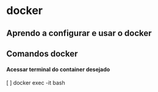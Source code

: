 # docker

## Aprendo a configurar e usar o docker


## Comandos docker
#### Acessar terminal do container desejado
[ ] docker exec -it <nome do container> bash
 
